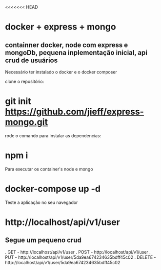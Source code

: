 <<<<<<< HEAD
# docker + express + mongo
## containner docker, node com express e mongoDb, pequena inplementação inicial, api crud de usuários

Necessário ter instalado o docker e o docker composer

clone o repositório:

# git init https://github.com/jieff/express-mongo.git

rode o comando para instalar as dependencias: 

# npm i

Para executar os container's node e mongo

# docker-compose up -d

Teste a aplicação no seu navegador

# http://localhost/api/v1/user

## Segue um pequeno crud

. GET    - http://localhost/api/v1/user
. POST   - http://localhost/api/v1/user
. PUT    - http://localhost/api/v1/user/5da9ea674234635bdff45c02
. DELETE - http://localhost/api/v1/user/5da9ea674234635bdff45c02




